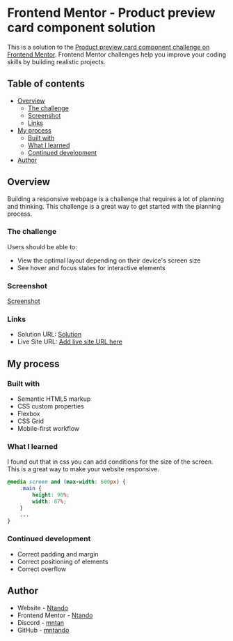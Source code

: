 # Frontend Mentor - Product preview card component solution

This is a solution to the [Product preview card component challenge on Frontend Mentor](https://www.frontendmentor.io/challenges/product-preview-card-component-GO7UmttRfa). Frontend Mentor challenges help you improve your coding skills by building realistic projects. 

## Table of contents

- [Overview](#overview)
  - [The challenge](#the-challenge)
  - [Screenshot](#screenshot)
  - [Links](#links)
- [My process](#my-process)
  - [Built with](#built-with)
  - [What I learned](#what-i-learned)
  - [Continued development](#continued-development)
- [Author](#author)

## Overview
Building a responsive webpage is a challenge that requires a lot of planning and thinking. This challenge is a great way to get started with the planning process.

### The challenge

Users should be able to:

- View the optimal layout depending on their device's screen size
- See hover and focus states for interactive elements

### Screenshot

[Screenshot](https://github.com/mntando/Responsive-webpage/blob/main/Screenshot%202022-08-22%20at%2014-03-41%20Frontend%20Mentor%20Product%20preview%20card%20component.png?raw=true)

### Links

- Solution URL: [Solution](https://github.com/mntando/Responsive-webpage)
- Live Site URL: [Add live site URL here](https://your-live-site-url.com)

## My process

### Built with

- Semantic HTML5 markup
- CSS custom properties
- Flexbox
- CSS Grid
- Mobile-first workflow

### What I learned

I found out that in css you can add conditions for the size of the screen. This is a great way to make your website responsive.

```css
@media screen and (max-width: 600px) {    
    .main {
        height: 90%;
        width: 87%;
    }
    ...
}
```

### Continued development

- Correct padding and margin
- Correct positioning of elements
- Correct overflow

## Author

- Website - [Ntando](https://www.your-site.com)
- Frontend Mentor - [Ntando](https://www.frontendmentor.io/profile/mntando)
- Discord - [mntan](https://discord.com/channels/@mntan)
- GitHub - [mntando](https://github.com/mntando)

